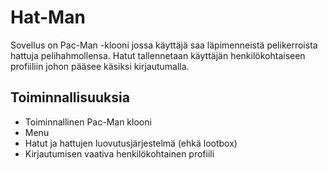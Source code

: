 # Hat-Man

Sovellus on Pac-Man -klooni jossa käyttäjä saa läpimenneistä pelikerroista hattuja pelihahmollensa. Hatut tallennetaan käyttäjän henkilökohtaiseen profiiliin johon pääsee käsiksi kirjautumalla.

## Toiminnallisuuksia
* Toiminnallinen Pac-Man klooni
* Menu
* Hatut ja hattujen luovutusjärjestelmä (ehkä lootbox)
* Kirjautumisen vaativa henkilökohtainen profiili
